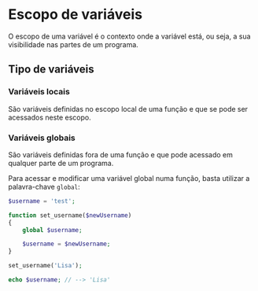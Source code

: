 # Escopo de variáveis

O escopo de uma variável é o contexto onde a variável está, ou seja, a sua visibilidade nas partes de um programa.

## Tipo de variáveis

### Variáveis locais

São variáveis definidas no escopo local de uma função e que se pode ser acessados neste escopo.

### Variáveis globais

São variáveis definidas fora de uma função e que pode acessado em qualquer parte de um programa.

Para acessar e modificar uma variável global numa função, basta utilizar a palavra-chave `global`:

```php
$username = 'test';

function set_username($newUsername)
{
	global $username;

	$username = $newUsername;
}

set_username('Lisa');

echo $username; // --> 'Lisa'
```